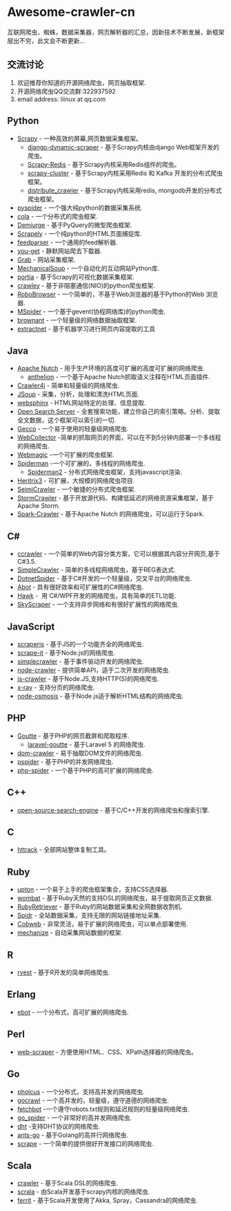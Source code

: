 # Awesome-crawler-cn
互联网爬虫，蜘蛛，数据采集器，网页解析器的汇总，因新技术不断发展，新框架层出不穷，此文会不断更新...

## 交流讨论
1. 欢迎推荐你知道的开源网络爬虫，网页抽取框架.
2. 开源网络爬虫QQ交流群:322937592
3. email address: liinux at qq.com

## Python 
* [Scrapy](https://github.com/scrapy/scrapy) - 一种高效的屏幕,网页数据采集框架。
    * [django-dynamic-scraper](https://github.com/holgerd77/django-dynamic-scraper) - 基于Scrapy内核由django Web框架开发的爬虫。
    * [Scrapy-Redis](https://github.com/rolando/scrapy-redis) - 基于Scrapy内核采用Redis组件的爬虫。
    * [scrapy-cluster](https://github.com/istresearch/scrapy-cluster) - 基于Scrapy内核采用Redis 和 Kafka 开发的分布式爬虫框架。
    * [distribute_crawler](https://github.com/gnemoug/distribute_crawler) - 基于Scrapy内核采用redis, mongodb开发的分布式爬虫框架。
* [pyspider](https://github.com/binux/pyspider) - 一个强大纯python的数据采集系统.
* [cola](https://github.com/chineking/cola) - 一个分布式的爬虫框架.
* [Demiurge](https://github.com/matiasb/demiurge) - 基于PyQuery的微型爬虫框架.
* [Scrapely](https://github.com/scrapy/scrapely) - 一个纯python的HTML页面捕捉库.
* [feedparser](http://pythonhosted.org/feedparser/) - 一个通用的feed解析器.
* [you-get](https://github.com/soimort/you-get) -  静默网站爬去下载器.
* [Grab](http://grablib.org/) - 网站采集框架.
* [MechanicalSoup](https://github.com/hickford/MechanicalSoup) - 一个自动化的互动网站Python库.
* [portia](https://github.com/scrapinghub/portia) - 基于Scrapy的可视化数据采集框架.
* [crawley](https://github.com/jmg/crawley) - 基于非阻塞通信(NIO)的python爬虫框架.
* [RoboBrowser](https://github.com/jmcarp/robobrowser) - 一个简单的，不基于Web浏览器的基于Python的Web 浏览器.
* [MSpider](https://github.com/manning23/MSpider) - 一个基于gevent(协程网络库)的python爬虫. 
* [brownant](https://github.com/douban/brownant) - 一个轻量级的网络数据抽取框架.
* [extractnet](https://github.com/currentsapi/extractnet) - 基于机器学习进行网页内容提取的工具

## Java
* [Apache Nutch](http://nutch.apache.org/) - 用于生产环境的高度可扩展的高度可扩展的网络爬虫.
   * [anthelion](https://github.com/yahoo/anthelion) - 一个基于Apache Nutch抓取语义注释在HTML页面插件.
* [Crawler4j](https://github.com/yasserg/crawler4j) - 简单和轻量级的网络爬虫.
* [JSoup](http://jsoup.org/) - 采集，分析，处理和清洗HTML页面.
* [websphinx](http://www.cs.cmu.edu/~rcm/websphinx/) - HTML网站特定的处理、信息提取.
* [Open Search Server](http://www.opensearchserver.com/) - 全套搜索功能，建立你自己的索引策略。分析、提取全文数据，这个框架可以索引的一切.
* [Gecco](https://github.com/xtuhcy/gecco) - 一个易于使用的轻量级网络爬虫.
* [WebCollector](https://github.com/CrawlScript/WebCollector) -简单的抓取网页的界面，可以在不到5分钟内部署一个多线程的网络爬虫.
* [Webmagic](https://github.com/code4craft/webmagic) -一个可扩展的爬虫框架.
* [Spiderman](https://git.oschina.net/l-weiwei/spiderman) -一个可扩展的，多线程的网络爬虫.
    * [Spiderman2](http://git.oschina.net/l-weiwei/Spiderman2) - 分布式网络爬虫框架，支持javascript渲染.
* [Heritrix3](https://github.com/internetarchive/heritrix3) -  可扩展，大规模的网络爬虫项目.
* [SeimiCrawler](https://github.com/zhegexiaohuozi/SeimiCrawler) - 一个敏捷的分布式爬虫框架.
* [StormCrawler](http://github.com/DigitalPebble/storm-crawler/) - 基于开放源代码、构建低延迟的网络资源采集框架，基于Apache Storm.
* [Spark-Crawler](https://github.com/USCDataScience/sparkler) - 基于Apache Nutch 的网络爬虫，可以运行于Spark.

## C# 
* [ccrawler](http://www.findbestopensource.com/product/ccrawler) - 一个简单的Web内容分类方案，它可以根据其内容分开网页,基于C#3.5.
* [SimpleCrawler](https://github.com/lei-zhu/SimpleCrawler) - 简单的多线程网络爬虫，基于REG表达式.
* [DotnetSpider](https://github.com/zlzforever/DotnetSpider) - 基于C#开发的一个轻量级，交叉平台的网络爬虫.
* [Abot](https://github.com/sjdirect/abot) - 具有很好效率和可扩展性的C#网络爬虫.
* [Hawk](https://github.com/ferventdesert/Hawk) -  用 C#/WPF开发的网络爬虫，具有简单的ETL功能.
* [SkyScraper](https://github.com/JonCanning/SkyScraper) - 一个支持异步网络和有很好扩展性的网络爬虫.

## JavaScript
* [scraperjs](https://github.com/ruipgil/scraperjs) - 基于JS的一个功能齐全的网络爬虫.
* [scrape-it](https://github.com/IonicaBizau/scrape-it) - 基于Node.js的网络爬虫.
* [simplecrawler](https://github.com/cgiffard/node-simplecrawler) - 基于事件驱动开发的网络爬虫.
* [node-crawler](https://github.com/bda-research/node-crawler) - 提供简单API，适于二次开发的网络爬虫.
* [js-crawler](https://github.com/antivanov/js-crawler) - 基于Node.JS,支持HTTP(S)的网络爬虫.
* [x-ray](https://github.com/lapwinglabs/x-ray) - 支持分页的网络爬虫.
* [node-osmosis](https://github.com/rchipka/node-osmosis) - 基于Node.js适于解析HTML结构的网络爬虫.

## PHP
* [Goutte](https://github.com/FriendsOfPHP/Goutte) - 基于PHP的网页截屏和爬取程序.
   * [laravel-goutte](https://github.com/dweidner/laravel-goutte) - 基于Laravel 5 的网络爬虫.
* [dom-crawler](https://github.com/symfony/dom-crawler) - 易于抽取DOM文件的网络爬虫.
* [pspider](https://github.com/hightman/pspider) - 基于PHP的并发网络爬虫.
* [php-spider](https://github.com/mvdbos/php-spider) - 一个基于PHP的高可扩展的网络爬虫.

## C++
* [open-source-search-engine](https://github.com/gigablast/open-source-search-engine) - 基于C/C++开发的网络爬虫和搜索引擎.

## C
* [httrack](https://github.com/xroche/httrack) - 全部网站整体复制工具。
## Ruby
* [upton](https://github.com/propublica/upton) - 一个易于上手的爬虫框架集合，支持CSS选择器.
* [wombat](https://github.com/felipecsl/wombat) - 基于Ruby天然的支持DSL的网络爬虫，易于提取网页正文数据.
* [RubyRetriever](https://github.com/joenorton/rubyretriever) - 基于Ruby的网站数据采集和全网数据收割机.
* [Spidr](https://github.com/postmodern/spidr) - 全站数据采集，支持无限的网站链接地址采集.
* [Cobweb](https://github.com/stewartmckee/cobweb) - 非常灵活，易于扩展的网络爬虫，可以单点部署使用.
* [mechanize](https://github.com/sparklemotion/mechanize) - 自动采集网站数据的框架.

## R
* [rvest](https://github.com/hadley/rvest) - 基于R开发的简单网络爬虫.

## Erlang 
* [ebot](https://github.com/matteoredaelli/ebot) - 一个分布式，高可扩展的网络爬虫.

## Perl
* [web-scraper](https://github.com/miyagawa/web-scraper) - 方便使用HTML、CSS、XPath选择器的网络爬虫。

## Go
* [pholcus](https://github.com/henrylee2cn/pholcus) -  一个分布式，支持高并发的网络爬虫.
* [gocrawl](https://github.com/PuerkitoBio/gocrawl) - 一个高并发的，轻量级，遵守道德的网络爬虫.
* [fetchbot](https://github.com/PuerkitoBio/fetchbot) -一个遵守robots.txt规则和延迟规则的轻量级网络爬虫.
* [go_spider](https://github.com/hu17889/go_spider) - 一个非常好的高并发网络爬虫. 
* [dht](https://github.com/shiyanhui/dht) -支持DHT协议的网络爬虫.
* [ants-go](https://github.com/wcong/ants-go) - 基于Golang的高并行网络爬虫.
* [scrape](https://github.com/yhat/scrape) - 一个简单的提供很好开发接口的网络爬虫.

## Scala
* [crawler](https://github.com/bplawler/crawler) - 基于Scala DSL的网络爬虫.
* [scrala](https://github.com/gaocegege/scrala) - 由Scala开发基于scrapy内核的网络爬虫.
* [ferrit](https://github.com/reggoodwin/ferrit) - 基于Scala开发使用了Akka, Spray，Cassandra的网络爬虫.
